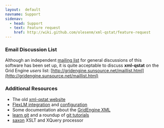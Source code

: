 ```yaml
---
layout:  default
navname: Support
sidenav:
  - head: Support
  - text: Feature request
    href: http://wiki.github.com/olesenm/xml-qstat/feature-request
---
```


### Email Discussion List

Although an independent
[mailing list](http://mail.bioteam.net/mailman/listinfo/xml-qstat-d)
for general discussions of this software has been set up, it is quite
acceptable to discuss **xml-qstat** on the Grid Engine
*users* list:
[http://gridengine.sunsource.net/maillist.html](http://gridengine.sunsource.net/maillist.html)


### Additional Resources

- The old [xml-qstat website](http://xml-qstat.org/)
- [FlexLM integration](http://wiki.gridengine.info/wiki/index.php/Olesen-FLEXlm-Integration)
  and [configuration](http://wiki.gridengine.info/wiki/index.php/Olesen-FLEXlm-Configuration)
- Some documentation about the
  [GridEngine XML](http://wiki.gridengine.info/wiki/index.php/GridEngine_XML)
- [learn git](http://learn.github.com/) and a roundup of
  [git tutorials](http://www.rubyinside.com/git-and-ruby-git-tutorials-articles-and-links-for-rubyists-860.html)
- [saxon](http://saxon.sourceforge.net) XSLT and XQuery processor

